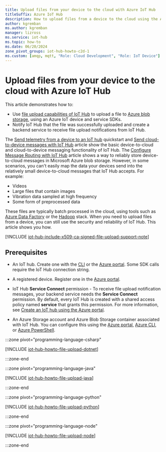 ```yaml
---
title: Upload files from your device to the cloud with Azure IoT Hub
titleSuffix: Azure IoT Hub
description: How to upload files from a device to the cloud using the Azure IoT SDKs for C#, Python, Java, and Node.js.
author: kgremban
ms.author: kgremban
manager: lizross
ms.service: iot-hub
ms.topic: how-to
ms.date: 06/20/2024
zone_pivot_groups: iot-hub-howto-c2d-1
ms.custom: [amqp, mqtt, "Role: Cloud Development", "Role: IoT Device"]
---
```


# Upload files from your device to the cloud with Azure IoT Hub

This article demonstrates how to:

* Use [file upload capabilities of IoT Hub](iot-hub-devguide-file-upload.md) to upload a file to [Azure blob storage](../storage/index.yml), using an Azure IoT device and service SDKs.
* Notify IoT Hub that the file was successfully uploaded and create a backend service to receive file upload notifications from IoT Hub.

The [Send telemetry from a device to an IoT hub](../iot/tutorial-send-telemetry-iot-hub.md?toc=/azure/iot-hub/toc.json&bc=/azure/iot-hub/breadcrumb/toc.json&pivots=programming-language-csharp) quickstart and [Send cloud-to-device messages with IoT Hub](c2d-messaging-dotnet.md) article show the basic device-to-cloud and cloud-to-device messaging functionality of IoT Hub. The [Configure Message Routing with IoT Hub](tutorial-routing.md) article shows a way to reliably store device-to-cloud messages in Microsoft Azure blob storage. However, in some scenarios, you can't easily map the data your devices send into the relatively small device-to-cloud messages that IoT Hub accepts. For example:

* Videos
* Large files that contain images
* Vibration data sampled at high frequency
* Some form of preprocessed data

These files are typically batch processed in the cloud, using tools such as [Azure Data Factory](../data-factory/introduction.md) or the [Hadoop](../hdinsight/index.yml) stack. When you need to upload files from a device, you can still use the security and reliability of IoT Hub. This article shows you how.

[!INCLUDE [iot-hub-include-x509-ca-signed-file-upload-support-note](../../includes/iot-hub-include-x509-ca-signed-file-upload-support-note.md)]

## Prerequisites

* An IoT hub. Create one with the [CLI](iot-hub-create-using-cli.md) or the [Azure portal](iot-hub-create-through-portal.md). Some SDK calls require the IoT Hub connection string.

* A registered device. Register one in the [Azure portal](iot-hub-create-through-portal.md#register-a-new-device-in-the-iot-hub).

* IoT Hub **Service Connect**  permission - To receive file upload notification messages, your backend service needs the **Service Connect** permission. By default, every IoT Hub is created with a shared access policy named **service** that grants this permission. For more information, see [Create an IoT hub using the Azure portal](/azure/iot-hub/iot-hub-create-through-portal).

* An Azure Storage account and Azure Blob Storage container associated with IoT Hub. You can configure this using the [Azure portal](/azure/iot-hub/iot-hub-configure-file-upload), [Azure CLI](/azure/iot-hub/iot-hub-configure-file-upload-cli), or [Azure PowerShell](/azure/iot-hub/iot-hub-configure-file-upload-powershell).

:::zone pivot="programming-language-csharp"

[!INCLUDE [iot-hub-howto-file-upload-dotnet](../../includes/iot-hub-howto-c2d-messaging-dotnet.md)]

:::zone-end

:::zone pivot="programming-language-java"

[!INCLUDE [iot-hub-howto-file-upload-java](../../includes/iot-hub-howto-c2d-messaging-java.md)]

:::zone-end

:::zone pivot="programming-language-python"

[!INCLUDE [iot-hub-howto-file-upload-python](../../includes/iot-hub-howto-c2d-messaging-python.md)]

:::zone-end

:::zone pivot="programming-language-node"

[!INCLUDE [iot-hub-howto-file-upload-node](../../includes/iot-hub-howto-c2d-messaging-node.md)]

:::zone-end
